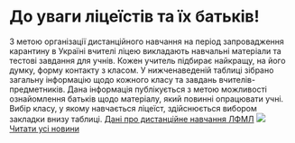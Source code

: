 
# До уваги ліцеїстів та їх батьків!
З метою організації дистанційного навчання на період запровадження карантину в Україні вчителі ліцею викладають навчальні матеріали та тестові завдання для учнів. Кожен учитель підбирає найкращу, на його думку, форму контакту з класом.
У нижченаведеній таблиці зібрано загальну інформацію щодо кожного класу та завдань вчителів-предметників. Дана інформація публікується з метою можливості ознайомлення батьків щодо матеріалу, який повинні опрацювати учні. Вибір класу, у якому навчається ліцеїст, здійснюється вибором закладки внизу таблиці.
[Дані про дистанційне навчання ЛФМЛ](https://docs.google.com/spreadsheets/d/1TLreCJBF29VJ9eEpUL_4ggHAsR2N0b5MIDlpY2WUNfA/edit?ts=5e720898#gid=0)
![](/images/до-уваги-ліцеїстів-та-їх-батьків/дистнавчання.jpg)
[Читати усі новини](/news)
       